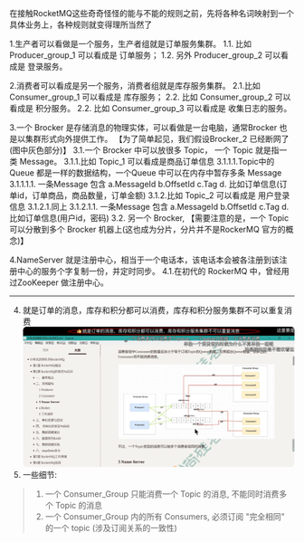 在接触RocketMQ这些奇奇怪怪的能与不能的规则之前，先将各种名词映射到一个具体业务上，各种规则就变得理所当然了

1.生产者可以看做是一个服务，生产者组就是订单服务集群。
  1.1. 比如 Producer_group_1 可以看成是 订单服务；
    1.2. 另外  Producer_group_2 可以看成是 登录服务。

2.消费者可以看成是另一个服务，消费者组就是库存服务集群。
  2.1.比如 Consumer_group_1 可以看成是 库存服务；
    2.2. 比如 Consumer_group_2 可以看成是 积分服务。
      2.2. 比如 Consumer_group_3 可以看成是 收集日志的服务。

3.一个 Brocker 是存储消息的物理实体，可以看做是一台电脑，通常Brocker 也是以集群形式向外提供工作。
【为了简单起见，我们假设Brocker_2 已经断网了(图中灰色部分)】
  3.1.一个 Brocker 中可以放很多 Topic， 一个 Topic 就是指一类 Message。
    3.1.1.比如 Topic_1 可以看成是商品订单信息
      3.1.1.1.Topic中的Queue 都是一样的数据结构，一个Queue 中可以在内存中暂存多条 Message
        3.1.1.1.1. 一条Message 包含
          a.MessageId
          b.OffsetId
          c.Tag
          d. 比如订单信息(订单id，订单商品，商品数量，订单金额)
    3.1.2.比如 Topic_2 可以看成是 用户登录信息
      3.1.2.1.同上
        3.1.2.1.1. 一条Message 包含
          a.MessageId
          b.OffsetId
          c.Tag
          d. 比如订单信息(用户id，密码)
3.2. 另一个 Brocker, 【需要注意的是，一个 Topic 可以分散到多个 Brocker 机器上(这也成为分片，分片并不是RockerMQ 官方的概念)】

4.NameServer 就是注册中心，相当于一个电话本，该电话本会被各注册到该注册中心的服务个字复制一份，并定时同步。
  4.1.在初代的 RockerMQ 中，曾经用过ZooKeeper 做注册中心。

---



4. 就是订单的消息，库存和积分都可以消费，库存和积分服务集群不可以重复消费  
  ![img.png](img.png)
2. 一些细节: 
> 1) 一个 Consumer_Group 只能消费一个 Topic 的消息, 不能同时消费多个 Topic 的消息  
> 2) 一个 Consumer_Group 内的所有 Consumers, 必须订阅 "完全相同" 的一个 topic (涉及订阅关系的一致性)  